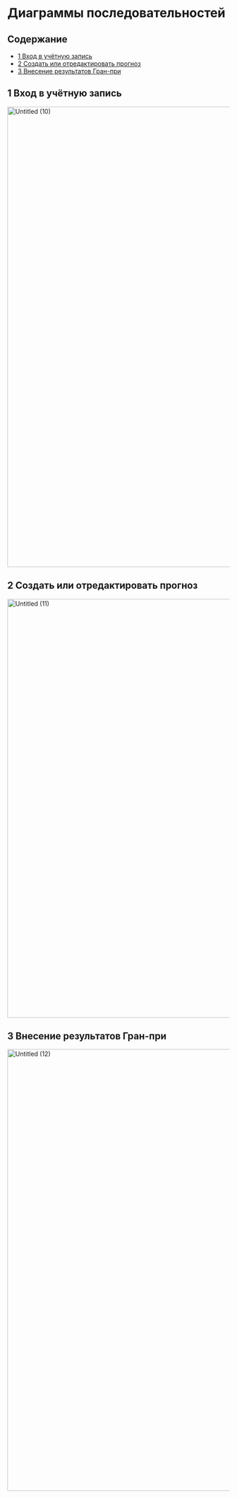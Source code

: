 # Диаграммы последовательностей
## Содержание

- [1 Вход в учётную запись](#1-Вход-в-учётную-запись)
- [2 Создать или отредактировать прогноз](#2-Создать-или-отредактировать-прогноз)
- [3 Внесение результатов Гран-при](#3-Внесение-результатов-Гран-при)

## 1 Вход в учётную запись
<img width="703" height="1041" alt="Untitled (10)" src="https://github.com/user-attachments/assets/435e70af-a07c-4882-8a76-ef5779302c2b" />

## 2 Создать или отредактировать прогноз
<img width="892" height="947" alt="Untitled (11)" src="https://github.com/user-attachments/assets/22fcfe05-17ba-4d0e-a4c1-ad023d20da0f" />

## 3 Внесение результатов Гран-при
<img width="864" height="999" alt="Untitled (12)" src="https://github.com/user-attachments/assets/c0a5a968-2a5a-47ab-acf2-c60198f9f91f" />

